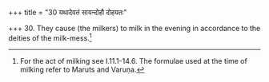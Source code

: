 +++
title = "30 यथादेवतं सायन्दोहौ दोहयतः"

+++
30. They cause (the milkers) to milk in the evening in accordance to the deities of the milk-mess.[^1]  

[^1]: For the act of milking see I.11.1-14.6. The formulae used at the time of milking refer to Maruts and Varuṇa.
